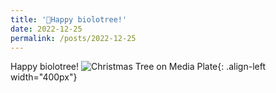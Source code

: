 ```yaml
---
title: '🦠Happy biolotree!'
date: 2022-12-25
permalink: /posts/2022-12-25
---
```

Happy biolotree!
![Christmas Tree on Media Plate](https://rengshu-li.github.io/academicpages/images/christmas-tree-media.png){: .align-left width="400px"}
